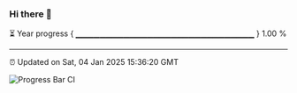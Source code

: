 ### Hi there 👋

⏳ Year progress { ▁▁▁▁▁▁▁▁▁▁▁▁▁▁▁▁▁▁▁▁▁▁▁▁▁▁▁▁▁▁ } 1.00 %

---

⏰ Updated on Sat, 04 Jan 2025 15:36:20 GMT

![Progress Bar CI](https://github.com/IshwaranRudhara/GIT-ACTION/workflows/Progress%20Bar%20CI/badge.svg)
